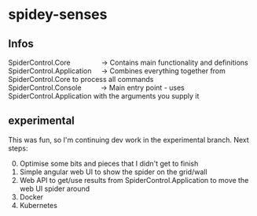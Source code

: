 ﻿# spidey-senses
## Infos
SpiderControl.Core&nbsp;&nbsp;&nbsp;&nbsp;&nbsp;&nbsp;&nbsp;&nbsp;&nbsp;&nbsp;&nbsp;&nbsp;&nbsp;&nbsp;&nbsp;&nbsp;-> Contains main functionality and definitions  
SpiderControl.Application&nbsp;&nbsp;&nbsp;&nbsp;&nbsp;-> Combines everything together from SpiderControl.Core to process all commands  
SpiderControl.Console&nbsp;&nbsp;&nbsp;&nbsp;&nbsp;&nbsp;&nbsp;&nbsp;&nbsp;&nbsp;-> Main entry point - uses SpiderControl.Application with the arguments you supply it  

## experimental
This was fun, so I'm continuing dev work in the experimental branch. Next steps:

0. Optimise some bits and pieces that I didn't get to finish
1. Simple angular web UI to show the spider on the grid/wall
2. Web API to get/use results from SpiderControl.Application to move the web UI spider around
3. Docker
4. Kubernetes
